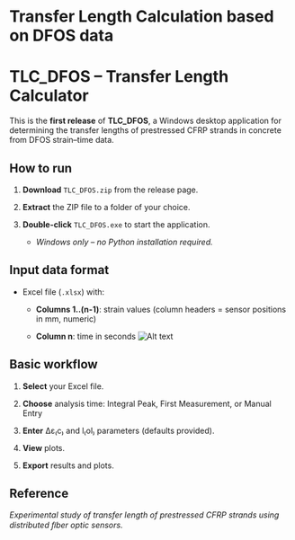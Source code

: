 # Transfer Length Calculation based on DFOS data
# TLC_DFOS – Transfer Length Calculator


This is the **first release** of **TLC_DFOS**, a Windows desktop application for determining the transfer lengths of prestressed CFRP strands in concrete from DFOS strain–time data.

 

## How to run

1. **Download** `TLC_DFOS.zip` from the release page. 

2. **Extract** the ZIP file to a folder of your choice. 

3. **Double-click** `TLC_DFOS.exe` to start the application. 

   - *Windows only – no Python installation required.*

 

## Input data format

- Excel file (`.xlsx`) with:

  - **Columns 1..(n-1)**: strain values (column headers = sensor positions in mm, numeric) 

  - **Column n**: time in seconds
    ![Alt text](mypic.png)

 

## Basic workflow

1. **Select** your Excel file. 

2. **Choose** analysis time: Integral Peak, First Measurement, or Manual Entry 

3. **Enter** Δε₍c₎ and l₍ol₎ parameters (defaults provided). 

4. **View** plots. 

5. **Export** results and plots.

 

## Reference

*Experimental study of transfer length of prestressed CFRP strands using distributed ﬁber optic sensors.*



